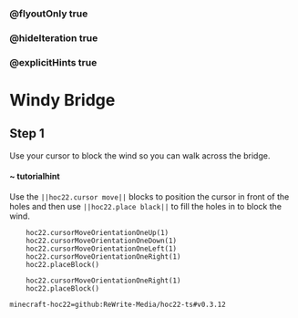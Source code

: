 ### @flyoutOnly true
### @hideIteration true
### @explicitHints true


# Windy Bridge

## Step 1
Use your cursor to block the wind so you can walk across the bridge.

#### ~ tutorialhint 
Use the ``||hoc22.cursor move||`` blocks to position the cursor in front of the holes and then use ``||hoc22.place black||`` to fill the holes in to block the wind.



```ghost
    hoc22.cursorMoveOrientationOneUp(1)
    hoc22.cursorMoveOrientationOneDown(1)
    hoc22.cursorMoveOrientationOneLeft(1)
    hoc22.cursorMoveOrientationOneRight(1)
    hoc22.placeBlock()
```
```template
    hoc22.cursorMoveOrientationOneRight(1)   
    hoc22.placeBlock()
```
```package
minecraft-hoc22=github:ReWrite-Media/hoc22-ts#v0.3.12
```